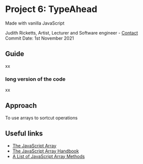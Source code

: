 ##
# Project 6: TypeAhead
Made with vanilla JavaScript

Judith Ricketts, Artist, Lecturer and Software engineer - [Contact](https://lovespictures.com/)  
Commit Date: 1st November 2021

## Guide

xx

<!-- finished image ![image](https://user-images.githubusercontent.com/25634451/139131376-f6266fd8-ceed-4380-9668-d396950ad84b.png) -->

<!-- example code -->
### long version of the code 
   xx


    
## Approach

To use arrays to sortcut operations

<!-- work in progress image ![image](https://user-images.githubusercontent.com/25634451/139131376-f6266fd8-ceed-4380-9668-d396950ad84b.png) -->
 
## Useful links
* [The JavaScript Array](https://developer.mozilla.org/en-US/docs/Web/JavaScript/Reference/Global_Objects/Array) 
* [The JavaScript Array Handbook](https://www.freecodecamp.org/news/the-javascript-array-handbook/) 
* [A List of JavaScript Array Methods](https://medium.com/@mandeepkaur1/a-list-of-javascript-array-methods-145d09dd19a0) 


<!-- list of questions -->
<!-- 
x
x
x
x
x
-->


<!-- A List of JavaScript Array Methods -->
<!-- guide  https://github.com/nitishdayal/JavaScript30 -->
<!-- formatting read.me https://docs.github.com/en/github/writing-on-github/getting-started-with-writing-and-formatting-on-github/basic-writing-and-formatting-syntax -->
